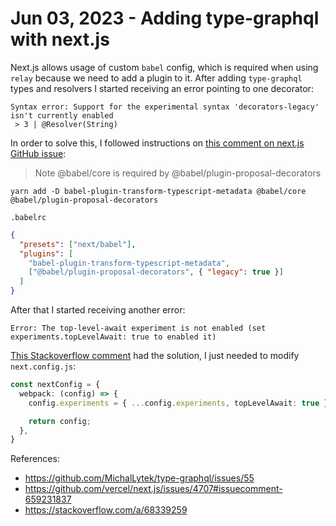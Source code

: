 # Jun 03, 2023 - Adding type-graphql with next.js

Next.js allows usage of custom `babel` config, which is required when using `relay` because we need to add a plugin to it.
After adding `type-graphql` types and resolvers I started receiving an error pointing to one decorator:

```
Syntax error: Support for the experimental syntax 'decorators-legacy' isn't currently enabled
 > 3 | @Resolver(String)
```

In order to solve this, I followed instructions on [this comment on next.js GitHub issue](https://github.com/vercel/next.js/issues/4707#issuecomment-659231837):

> Note @babel/core is required by @babel/plugin-proposal-decorators
```
yarn add -D babel-plugin-transform-typescript-metadata @babel/core @babel/plugin-proposal-decorators
```

`.babelrc`
```json
{
  "presets": ["next/babel"],
  "plugins": [
    "babel-plugin-transform-typescript-metadata",
    ["@babel/plugin-proposal-decorators", { "legacy": true }]
  ]
}
```

After that I started receiving another error:

```
Error: The top-level-await experiment is not enabled (set experiments.topLevelAwait: true to enabled it)
```

[This Stackoverflow comment](https://stackoverflow.com/a/68339259) had the solution, I just needed to modify `next.config.js`:

```ts
const nextConfig = {
  webpack: (config) => {
    config.experiments = { ...config.experiments, topLevelAwait: true };

    return config;
  },
}
```

References:
- https://github.com/MichalLytek/type-graphql/issues/55
- https://github.com/vercel/next.js/issues/4707#issuecomment-659231837
- https://stackoverflow.com/a/68339259
